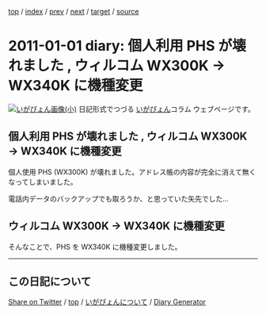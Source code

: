 [top](https://igapyon.github.io/diary/) 
 / [index](https://igapyon.github.io/diary/2011/index.html) 
 / [prev](https://igapyon.github.io/diary/2010/ig101125.html) 
 / [next](https://igapyon.github.io/diary/2011/ig110312.html) 
 / [target](https://igapyon.github.io/diary/2011/ig110101.html) 
 / [source](https://github.com/igapyon/diary/blob/gh-pages/2011/ig110101.html.src.md) 

2011-01-01 diary: 個人利用 PHS が壊れました , ウィルコム WX300K → WX340K に機種変更
=====================================================================================================
[![いがぴょん画像(小)](https://igapyon.github.io/diary/images/iga200306s.jpg "いがぴょん")](https://igapyon.github.io/diary/memo/memoigapyon.html) 日記形式でつづる [いがぴょん](https://igapyon.github.io/diary/memo/memoigapyon.html)コラム ウェブページです。

## 個人利用 PHS が壊れました , ウィルコム WX300K → WX340K に機種変更

個人使用 PHS (WX300K) が壊れました。アドレス帳の内容が完全に消えて無くなってしまいました。

電話内データのバックアップでも取ろうか、と思っていた矢先でした…

## ウィルコム WX300K → WX340K に機種変更

そんなことで、PHS を WX340K に機種変更しました。

----------------------------------------------------------------------------------------------------

## この日記について

[Share on Twitter](https://twitter.com/intent/tweet?hashtags=igapyon%2Cdiary%2C%E3%81%84%E3%81%8C%E3%81%B4%E3%82%87%E3%82%93&text=%E5%80%8B%E4%BA%BA%E5%88%A9%E7%94%A8+PHS+%E3%81%8C%E5%A3%8A%E3%82%8C%E3%81%BE%E3%81%97%E3%81%9F+%2C+%E3%82%A6%E3%82%A3%E3%83%AB%E3%82%B3%E3%83%A0+WX300K+%E2%86%92+WX340K+%E3%81%AB%E6%A9%9F%E7%A8%AE%E5%A4%89%E6%9B%B4&url=https%3A%2F%2Figapyon.github.io%2Fdiary%2F2011%2Fig110101.html) / [top](https://igapyon.github.io/diary/) / [いがぴょんについて](https://igapyon.github.io/diary/memo/memoigapyon.html) / [Diary Generator](https://github.com/igapyon/igapyonv3)
